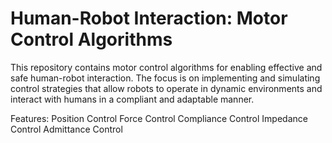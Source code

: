 # Human-Robot Interaction: Motor Control Algorithms

This repository contains motor control algorithms for enabling effective and safe human-robot interaction. The focus is on implementing and simulating control strategies that allow robots to operate in dynamic environments and interact with humans in a compliant and adaptable manner.

Features:
Position Control
Force Control
Compliance Control
Impedance Control
Admittance Control
